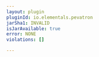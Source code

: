 ```yaml
---
layout: plugin
pluginId: io.elementals.pevatron
jarSha1: INVALID
isJarAvailable: true
error: NONE
violations: []

---
```

